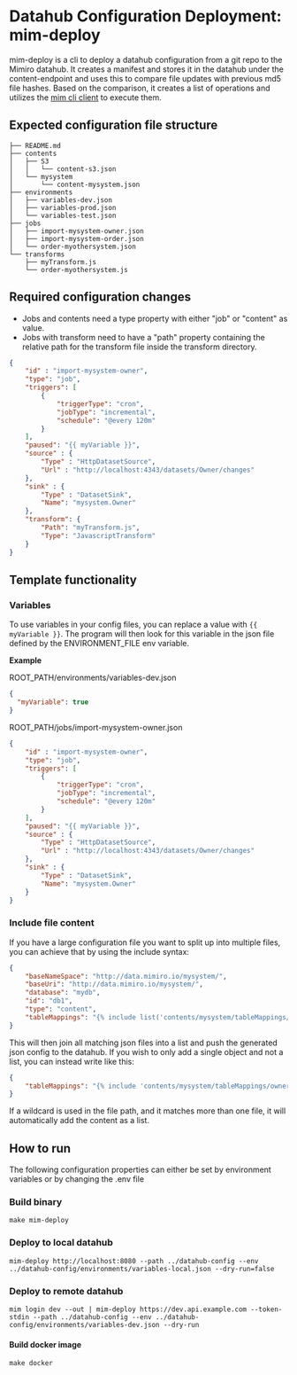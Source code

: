# Datahub Configuration Deployment: mim-deploy

mim-deploy is a cli to deploy a datahub configuration from a git repo to the Mimiro datahub. It creates a manifest and stores it in the datahub under the content-endpoint and uses this to compare file updates with previous md5 file hashes.
Based on the comparison, it creates a list of operations and utilizes the [mim cli client](https://github.com/mimiro-io/datahub-cli) to execute them.

## Expected configuration file structure
```
├── README.md
├── contents
│   ├── S3
│   │   └── content-s3.json
│   └── mysystem
│       └── content-mysystem.json
├── environments
│   ├── variables-dev.json
│   ├── variables-prod.json
│   └── variables-test.json
├── jobs
│   ├── import-mysystem-owner.json
│   ├── import-mysystem-order.json
│   └── order-myothersystem.json
└── transforms
    ├── myTransform.js
    └── order-myothersystem.js
```

## Required configuration changes
* Jobs and contents need a type property with either "job" or "content" as value.
* Jobs with transform need to have a "path" property containing the relative path for the transform file inside the transform directory.
```json
{
    "id" : "import-mysystem-owner",
    "type": "job",
    "triggers": [
        {
            "triggerType": "cron",
            "jobType": "incremental",
            "schedule": "@every 120m"
        }
    ],
    "paused": "{{ myVariable }}",
    "source" : {
        "Type" : "HttpDatasetSource",
        "Url" : "http://localhost:4343/datasets/Owner/changes"
    },
    "sink" : {
        "Type" : "DatasetSink",
        "Name": "mysystem.Owner"
    },
    "transform": {
        "Path": "myTransform.js",
        "Type": "JavascriptTransform"
    }
}
```
## Template functionality

### Variables
To use variables in your config files, you can replace a value with `{{ myVariable }}`.
The program will then look for this variable in the  json file defined by the ENVIRONMENT_FILE env variable.

**Example**

ROOT_PATH/environments/variables-dev.json
```json
{
  "myVariable": true
}
```

ROOT_PATH/jobs/import-mysystem-owner.json
```json
{
    "id" : "import-mysystem-owner",
    "type": "job",
    "triggers": [
        {
            "triggerType": "cron",
            "jobType": "incremental",
            "schedule": "@every 120m"
        }
    ],
    "paused": "{{ myVariable }}",
    "source" : {
        "Type" : "HttpDatasetSource",
        "Url" : "http://localhost:4343/datasets/Owner/changes"
    },
    "sink" : {
        "Type" : "DatasetSink",
        "Name": "mysystem.Owner"
    }
}
```

### Include file content
If you have a large configuration file you want to split up into multiple files, you can achieve that by using the include syntax:
```json
{
    "baseNameSpace": "http://data.mimiro.io/mysystem/",
    "baseUri": "http://data.mimiro.io/mysystem/",
    "database": "mydb",
    "id": "db1",
    "type": "content",
    "tableMappings": "{% include list('contents/mysystem/tableMappings/*.json') %}"
}
```
This will then join all matching json files into a list and push the generated json config to the datahub.
If you wish to only add a single object and not a list, you can instead write like this:
```json
{
    "tableMappings": "{% include 'contents/mysystem/tableMappings/owner.json' %}"
}
```
If a wildcard is used in the file path, and it matches more than one file, it will automatically add the content as a list.


## How to run

The following configuration properties can either be set by environment variables or by changing the .env file


### Build binary
```shell
make mim-deploy
```

### Deploy to local datahub
```shell
mim-deploy http://localhost:8080 --path ../datahub-config --env ../datahub-config/environments/variables-local.json --dry-run=false
```

### Deploy to remote datahub
```shell
mim login dev --out | mim-deploy https://dev.api.example.com --token-stdin --path ../datahub-config --env ../datahub-config/environments/variables-dev.json --dry-run
```

#### Build docker image
```shell
make docker
```

